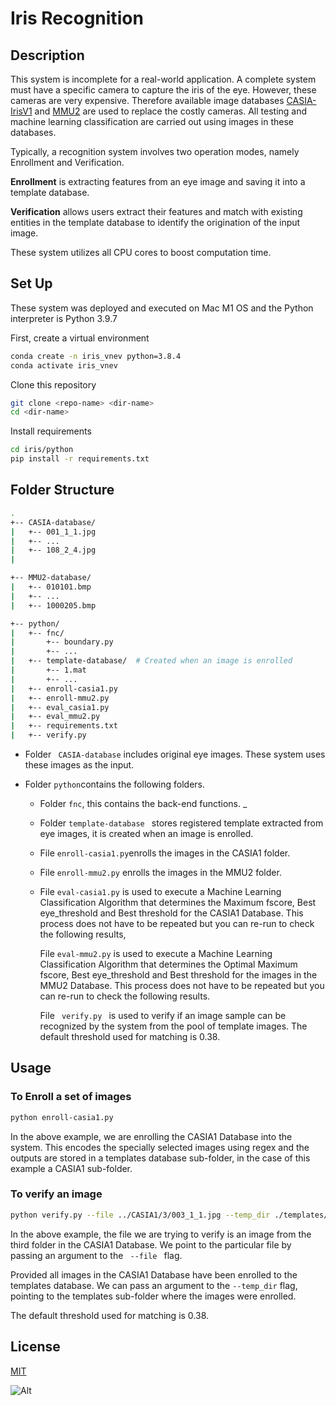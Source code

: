 # Iris Recognition

## Description

This system is incomplete for a real-world application. A complete system must have a specific camera to capture the iris of the eye. However, these cameras are very expensive. Therefore available image databases [CASIA-IrisV1](http://biometrics.idealtest.org/dbDetailForUser.do?id=1) and [MMU2](http://andyzeng.github.io/downloads/MMU2IrisDatabase.zip) are used to replace the costly cameras. All testing and machine learning classification are carried out using images in these databases.

Typically, a recognition system involves two operation modes, namely Enrollment and Verification.

<!-- ![Working](./Working.jpeg) -->

**Enrollment** is extracting features from an eye image and saving it into a template database.

**Verification** allows users extract their features and match with existing entities in the template database to identify the origination of the input image.

These system utilizes all CPU cores to boost computation time.

## Set Up

These system was deployed and executed on Mac M1 OS and the Python interpreter is Python 3.9.7

First, create a virtual environment

```bash
conda create -n iris_vnev python=3.8.4
conda activate iris_vnev
```

Clone this repository

```bash
git clone <repo-name> <dir-name>
cd <dir-name>
```

Install requirements

```bash
cd iris/python
pip install -r requirements.txt
```

## Folder Structure

```bash
.
+-- CASIA-database/
|   +-- 001_1_1.jpg
|   +-- ...
|   +-- 108_2_4.jpg
|

+-- MMU2-database/
|   +-- 010101.bmp
|   +-- ...
|   +-- 1000205.bmp

+-- python/
|   +-- fnc/
|       +-- boundary.py
|       +-- ...
|   +-- template-database/  # Created when an image is enrolled
|       +-- 1.mat
|       +-- ...
|   +-- enroll-casia1.py
|   +-- enroll-mmu2.py
|   +-- eval_casia1.py
|   +-- eval_mmu2.py
|   +-- requirements.txt
|   +-- verify.py
```



* Folder <code> CASIA-database</code> includes original eye images. These system uses these images as the input.

* Folder <code>python</code>contains the following folders.

   -  Folder <code>fnc</code>, this contains the back-end functions. 		_

   -  Folder <code>template-database </code> stores registered template extracted from eye images, it is created when an image is enrolled.

   -  File <code>enroll-casia1.py</code>enrolls the images in the CASIA1 folder.

   -  File <code>enroll-mmu2.py</code> enrolls the images in the MMU2 folder.

   -  File <code>eval-casia1.py</code> is used to execute a Machine Learning Classification Algorithm that determines the Maximum fscore, Best eye_threshold and Best threshold for the CASIA1 Database. This process does not have to be repeated but you can re-run to check the following results, 

      

      File <code>eval-mmu2.py</code> is used to execute a Machine Learning Classification Algorithm that determines the Optimal Maximum fscore, Best eye_threshold and Best threshold for the images in the MMU2 Database. This process does not have to be repeated but you can re-run to check the following results.

      

      File <code> verify.py </code> is used to verify if an image sample can be recognized by the system from the pool of template images. The default threshold used for matching is 0.38. 

## Usage

### To Enroll a set of images

```bash
python enroll-casia1.py
```

In the above example, we are enrolling the CASIA1 Database into the system. This encodes the specially selected images using regex and the outputs are stored in a templates database sub-folder, in the case of this example a CASIA1 sub-folder.

### To verify an image

```bash
python verify.py --file ../CASIA1/3/003_1_1.jpg --temp_dir ./templates/CASIA1/
```

In the above example, the file we are trying to verify is an image from the third folder in the CASIA1 Database. We point to the particular file by passing an argument to the <code> --file </code> flag.

Provided all images in the CASIA1 Database have been enrolled to the templates database. We can pass an argument to the <code>--temp_dir</code> flag, pointing to the templates sub-folder where the images were enrolled.

The default threshold used for matching is 0.38.


## License

[MIT](./LICENSE)

![Alt](https://repobeats.axiom.co/api/embed/2ce46479ce43a6e52205bd809df4c6409f217e2a.svg "Repobeats analytics image")
